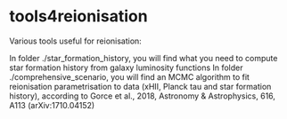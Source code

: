 # tools4reionisation
Various tools useful for reionisation: 

In folder ./star_formation_history, you will find what you need to compute star formation history from galaxy luminosity functions
In folder ./comprehensive_scenario, you will find an MCMC algorithm to fit reionisation parametrisation to data (xHII, Planck tau and star formation history), according to  Gorce et al., 2018, Astronomy & Astrophysics, 616, A113 (arXiv:1710.04152)

